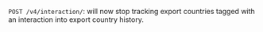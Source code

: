 `POST /v4/interaction/`: will now stop tracking export countries tagged with an interaction into export country history.